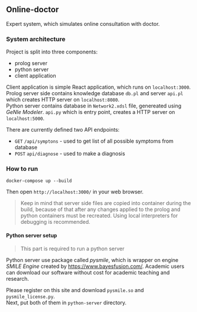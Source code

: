 ## __Online-doctor__
Expert system, which simulates online consultation with doctor.

### __System architecture__

Project is split into three components:
- prolog server
- python server
- client application


Client application is simple React application, which runs on `localhost:3000`. <br>
Prolog server side contains knowledge database `db.pl` and server `api.pl` which creates HTTP server on `localhost:8080`. <br>
Python server contains database in `Network2.xdsl` file, genereated using _GeNIe Modeler_. `api.py` which is entry point, creates a HTTP server on `localhost:5000`.


There are currently defined two API endpoints:
- `GET` `/api/symptons` - used to get list of all possible symptoms from database
- `POST` `api/diagnose` - used to make a diagnosis

### __How to run__

```
docker-compose up --build
```
Then open `http://localhost:3000/` in your web browser.

> Keep in mind that server side files are copied into container during the build, because of that after any changes applied to the prolog and python containers must be recreated. Using local interpreters for debugging is recommended.

#### __Python server setup__
> This part is required to run a python server

Python server use package called _pysmile_, which is wrapper on engine _SMILE Engine_ created by https://www.bayesfusion.com/. Academic users can download our software without cost for academic teaching and research.

Please register on this site and download `pysmile.so` and `pysmile_license.py`.<br>
Next, put both of them in `python-server` directory.
